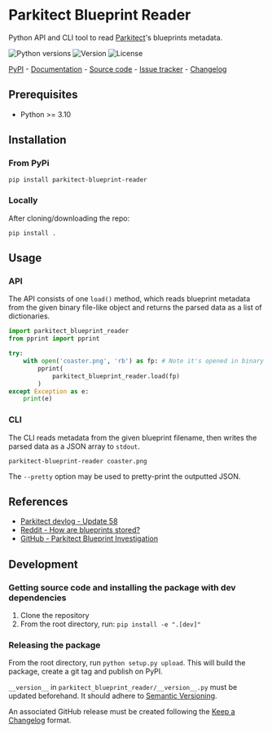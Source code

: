 # Parkitect Blueprint Reader

Python API and CLI tool to read [Parkitect](https://www.themeparkitect.com/)'s blueprints metadata.

![Python versions](https://img.shields.io/pypi/pyversions/parkitect-blueprint-reader.svg) ![Version](https://img.shields.io/pypi/v/parkitect-blueprint-reader.svg) ![License](https://img.shields.io/pypi/l/parkitect-blueprint-reader.svg)

[PyPI](https://pypi.org/project/parkitect-blueprint-reader/) - [Documentation](https://github.com/EpocDotFr/parkitect-blueprint-reader?tab=readme-ov-file#usage) - [Source code](https://github.com/EpocDotFr/parkitect-blueprint-reader) - [Issue tracker](https://github.com/EpocDotFr/parkitect-blueprint-reader/issues) - [Changelog](https://github.com/EpocDotFr/parkitect-blueprint-reader/releases)

## Prerequisites

  - Python >= 3.10

## Installation

### From PyPi

```shell
pip install parkitect-blueprint-reader
```

### Locally

After cloning/downloading the repo:

```shell
pip install .
```

## Usage

### API

The API consists of one `load()` method, which reads blueprint metadata from the given binary file-like object and returns
the parsed data as a list of dictionaries.

```python
import parkitect_blueprint_reader
from pprint import pprint

try:
    with open('coaster.png', 'rb') as fp: # Note it's opened in binary mode
        pprint(
            parkitect_blueprint_reader.load(fp)
        )
except Exception as e:
    print(e)
```

### CLI

The CLI reads metadata from the given blueprint filename, then writes the parsed data as a JSON array to `stdout`.

```shell
parkitect-blueprint-reader coaster.png
```

The `--pretty` option may be used to pretty-print the outputted JSON.

## References

  - [Parkitect devlog - Update 58](https://www.texelraptor.com/blog/update-58)
  - [Reddit - How are blueprints stored?](https://www.reddit.com/r/ThemeParkitect/comments/qpa35q/how_are_blueprints_stored/)
  - [GitHub - Parkitect Blueprint Investigation](https://github.com/slothsoft/parkitect-blueprint-investigator/)

## Development

### Getting source code and installing the package with dev dependencies

  1. Clone the repository
  2. From the root directory, run: `pip install -e ".[dev]"`

### Releasing the package

From the root directory, run `python setup.py upload`. This will build the package, create a git tag and publish on PyPI.

`__version__` in `parkitect_blueprint_reader/__version__.py` must be updated beforehand. It should adhere to [Semantic Versioning](https://semver.org/spec/v2.0.0.html).

An associated GitHub release must be created following the [Keep a Changelog](https://keepachangelog.com/en/1.0.0/) format.